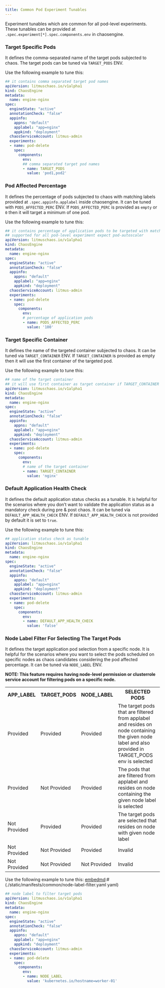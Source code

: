 ```yaml
---
title: Common Pod Experiment Tunables
---
```

Experiment tunables which are common for all pod-level experiments. These tunables can be provided at `.spec.experiment[*].spec.components.env` in chaosengine.

### Target Specific Pods

It defines the comma-separated name of the target pods subjected to chaos. The target pods can be tuned via `TARGET_PODS` ENV.

Use the following example to tune this:

[embedmd]:# (./static/manifests/common/target-pods.yaml yaml)
```yaml
## it contains comma separated target pod names
apiVersion: litmuschaos.io/v1alpha1
kind: ChaosEngine
metadata:
  name: engine-nginx
spec:
  engineState: "active"
  annotationCheck: "false"
  appinfo:
    appns: "default"
    applabel: "app=nginx"
    appkind: "deployment"
  chaosServiceAccount: litmus-admin
  experiments:
  - name: pod-delete
    spec:
      components:
        env:
        ## comma separated target pod names
        - name: TARGET_PODS
          value: 'pod1,pod2'
```

### Pod Affected Percentage

It defines the percentage of pods subjected to chaos with matching labels provided at `.spec.appinfo.applabel` inside chaosengine. It can be tuned with `PODS_AFFECTED_PERC` ENV. If `PODS_AFFECTED_PERC` is provided as `empty` or `0` then it will target a minimum of one pod.

Use the following example to tune this:

[embedmd]:# (./static/manifests/common/pod-affected-percentage.yaml yaml)
```yaml
## it contains percentage of application pods to be targeted with matching labels or names in the application namespace
## supported for all pod-level experiment expect pod-autoscaler
apiVersion: litmuschaos.io/v1alpha1
kind: ChaosEngine
metadata:
  name: engine-nginx
spec:
  engineState: "active"
  annotationCheck: "false"
  appinfo:
    appns: "default"
    applabel: "app=nginx"
    appkind: "deployment"
  chaosServiceAccount: litmus-admin
  experiments:
  - name: pod-delete
    spec:
      components:
        env:
        # percentage of application pods
        - name: PODS_AFFECTED_PERC
          value: '100'
```

### Target Specific Container

It defines the name of the targeted container subjected to chaos. It can be tuned via `TARGET_CONTAINER` ENV. If `TARGET_CONTAINER` is provided as empty then it will use the first container of the targeted pod.

Use the following example to tune this:

[embedmd]:# (./static/manifests/common/target-container.yaml yaml)
```yaml
## name of the target container
## it will use first container as target container if TARGET_CONTAINER is provided as empty
apiVersion: litmuschaos.io/v1alpha1
kind: ChaosEngine
metadata:
  name: engine-nginx
spec:
  engineState: "active"
  annotationCheck: "false"
  appinfo:
    appns: "default"
    applabel: "app=nginx"
    appkind: "deployment"
  chaosServiceAccount: litmus-admin
  experiments:
  - name: pod-delete
    spec:
      components:
        env:
        # name of the target container
        - name: TARGET_CONTAINER
          value: 'nginx'
```

### Default Application Health Check

It defines the default application status checks as a tunable. It is helpful for the scenarios where you don’t want to validate the application status as a mandatory check during pre & post chaos. It can be tuned via `DEFAULT_APP_HEALTH_CHECK` ENV. If `DEFAULT_APP_HEALTH_CHECK` is not provided by default it is set to `true`.

Use the following example to tune this:

[embedmd]:# (./static/manifests/common/default-app-health-check.yaml yaml)
```yaml
## application status check as tunable
apiVersion: litmuschaos.io/v1alpha1
kind: ChaosEngine
metadata:
  name: engine-nginx
spec:
  engineState: "active"
  annotationCheck: "false"
  appinfo:
    appns: "default"
    applabel: "app=nginx"
    appkind: "deployment"
  chaosServiceAccount: litmus-admin
  experiments:
  - name: pod-delete
    spec:
      components:
        env:
        - name: DEFAULT_APP_HEALTH_CHECK
          value: 'false'
```

### Node Label Filter For Selecting The Target Pods

It defines the target application pod selection from a specific node. It is helpful for the scenarios where you want to select the pods scheduled on specific nodes as chaos candidates considering the pod affected percentage. It can be tuned via `NODE_LABEL` ENV.

<b>NOTE: This feature requires having node-level permission or clusterrole service account for filtering pods on a specific node.</b>

<table>
  <tr>
    <th>APP_LABEL</th>
    <th>TARGET_PODS</th>
    <th>NODE_LABEL</th>
    <th>SELECTED PODS</th>
  </tr>
  <tr>
    <td>Provided</td>
    <td>Provided</td>
    <td>Provided</td>
    <td>The target pods that are filtered from applabel and resides on node containing the given node label and also provided in TARGET_PODS env is selected</td>
  </tr>
   <tr>
    <td>Provided</td>
    <td>Not Provided</td>
    <td>Provided</td>
    <td>The pods that are filtered from applabel and resides on node containing the given node label is selected </td>
  </tr>
   <tr>
    <td>Not Provided</td>
    <td>Provided</td>
    <td>Provided</td>
    <td>The target pods are selected that resides on node with given node label </td>
  </tr>
  <tr>
    <td>Not Provided</td>
    <td>Not Provided</td>
    <td>Provided</td>
    <td>Invalid</td>
  </tr>
  <tr>
    <td>Not Provided</td>
    <td>Not Provided</td>
    <td>Not Provided</td>
    <td>Invalid</td>
  </tr>
</table>

Use the following example to tune this:
[embedmd]:# (./static/manifests/common/node-label-filter.yaml yaml)
```yaml
## node label to filter target pods
apiVersion: litmuschaos.io/v1alpha1
kind: ChaosEngine
metadata:
  name: engine-nginx
spec:
  engineState: "active"
  annotationCheck: "false"
  appinfo:
    appns: "default"
    applabel: "app=nginx"
    appkind: "deployment"
  chaosServiceAccount: litmus-admin
  experiments:
  - name: pod-delete
    spec:
      components:
        env:
        - name: NODE_LABEL
          value: 'kubernetes.io/hostname=worker-01'
```
